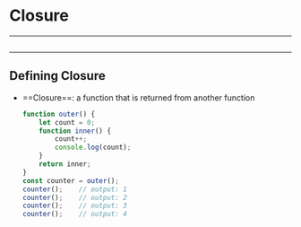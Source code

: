 # Closure
---
```toc
```
---

## Defining Closure
- ==Closure==: a function that is returned from another function
	```js
	function outer() {
		let count = 0;
		function inner() {
			count++;
			console.log(count);
		}
		return inner;
	}
	const counter = outer();
	counter();    // output: 1
	counter();    // output: 2
	counter();    // output: 3
	counter();    // output: 4
	```